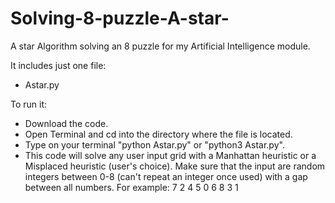 # Solving-8-puzzle-A-star-

A star Algorithm solving an 8 puzzle for my Artificial Intelligence module.

It includes just one file: 
* Astar.py

To run it:
* Download the code.
* Open Terminal and cd into the directory where the file is located.
* Type on your terminal "python Astar.py" or "python3 Astar.py".
* This code will solve any user input grid with a Manhattan heuristic or a Misplaced heuristic (user's choice). Make sure that the input are random integers between 0-8 (can't repeat an integer once used) with a gap between all numbers. 
 For example: 7 2 4 5 0 6 8 3 1

